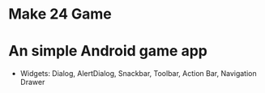 # Make 24 Game

# An simple Android game app

* Widgets: Dialog, AlertDialog, Snackbar, Toolbar, Action Bar, Navigation Drawer


